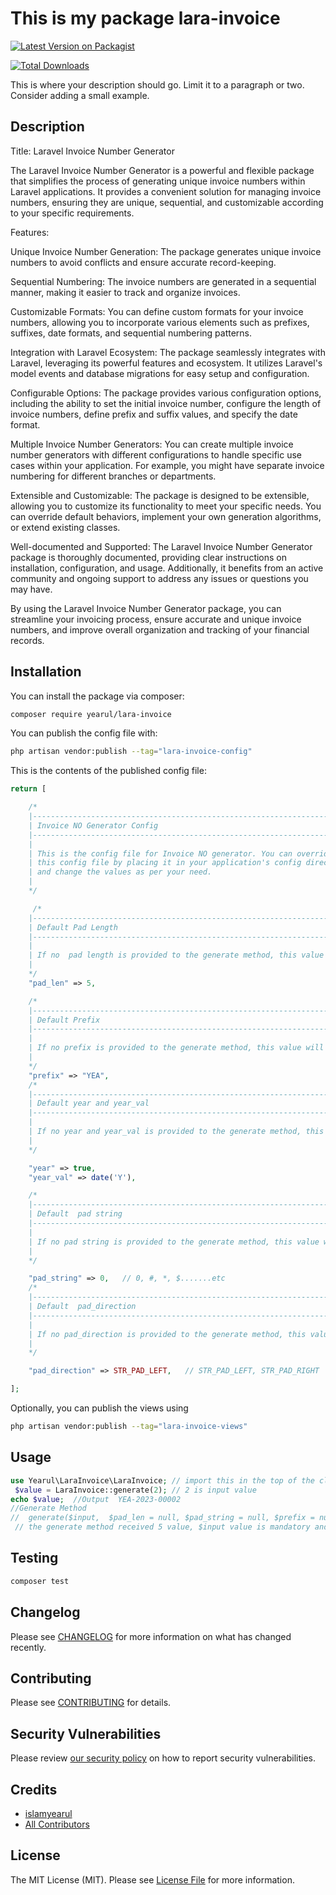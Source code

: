 # This is my package lara-invoice

[![Latest Version on Packagist](https://img.shields.io/packagist/v/yearul/lara-invoice.svg?style=flat-square)](https://packagist.org/packages/yearul/lara-invoice)
<!-- [![GitHub Tests Action Status](https://img.shields.io/github/actions/workflow/status/yearul/lara-invoice/run-tests.yml?branch=main&label=tests&style=flat-square)](https://github.com/yearul/lara-invoice/actions?query=workflow%3Arun-tests+branch%3Amain)
[![GitHub Code Style Action Status](https://img.shields.io/github/actions/workflow/status/yearul/lara-invoice/fix-php-code-style-issues.yml?branch=main&label=code%20style&style=flat-square)](https://github.com/yearul/lara-invoice/actions?query=workflow%3A"Fix+PHP+code+style+issues"+branch%3Amain) -->
[![Total Downloads](https://img.shields.io/packagist/dt/yearul/lara-invoice.svg?style=flat-square)](https://packagist.org/packages/yearul/lara-invoice)

This is where your description should go. Limit it to a paragraph or two. Consider adding a small example.

## Description
Title: Laravel Invoice Number Generator

The Laravel Invoice Number Generator is a powerful and flexible package that simplifies the process of generating unique invoice numbers within Laravel applications. It provides a convenient solution for managing invoice numbers, ensuring they are unique, sequential, and customizable according to your specific requirements.

Features:

Unique Invoice Number Generation: The package generates unique invoice numbers to avoid conflicts and ensure accurate record-keeping.

Sequential Numbering: The invoice numbers are generated in a sequential manner, making it easier to track and organize invoices.

Customizable Formats: You can define custom formats for your invoice numbers, allowing you to incorporate various elements such as prefixes, suffixes, date formats, and sequential numbering patterns.

Integration with Laravel Ecosystem: The package seamlessly integrates with Laravel, leveraging its powerful features and ecosystem. It utilizes Laravel's model events and database migrations for easy setup and configuration.

Configurable Options: The package provides various configuration options, including the ability to set the initial invoice number, configure the length of invoice numbers, define prefix and suffix values, and specify the date format.

Multiple Invoice Number Generators: You can create multiple invoice number generators with different configurations to handle specific use cases within your application. For example, you might have separate invoice numbering for different branches or departments.

Extensible and Customizable: The package is designed to be extensible, allowing you to customize its functionality to meet your specific needs. You can override default behaviors, implement your own generation algorithms, or extend existing classes.

Well-documented and Supported: The Laravel Invoice Number Generator package is thoroughly documented, providing clear instructions on installation, configuration, and usage. Additionally, it benefits from an active community and ongoing support to address any issues or questions you may have.

By using the Laravel Invoice Number Generator package, you can streamline your invoicing process, ensure accurate and unique invoice numbers, and improve overall organization and tracking of your financial records.

## Installation

You can install the package via composer:

```bash
composer require yearul/lara-invoice
```

You can publish the config file with:

```bash
php artisan vendor:publish --tag="lara-invoice-config"
```

This is the contents of the published config file:

```php
return [

    /* 
    |--------------------------------------------------------------------------
    | Invoice NO Generator Config
    |--------------------------------------------------------------------------
    |
    | This is the config file for Invoice NO generator. You can override
    | this config file by placing it in your application's config directory
    | and change the values as per your need.
    |
    */

     /*
    |--------------------------------------------------------------------------
    | Default Pad Length
    |--------------------------------------------------------------------------
    |
    | If no  pad length is provided to the generate method, this value will be used
    |
    */
    "pad_len" => 5,

    /*
    |--------------------------------------------------------------------------
    | Default Prefix
    |--------------------------------------------------------------------------
    |
    | If no prefix is provided to the generate method, this value will be used
    |
    */
    "prefix" => "YEA",
    /*
    |--------------------------------------------------------------------------
    | Default year and year_val
    |--------------------------------------------------------------------------
    |
    | If no year and year_val is provided to the generate method, this value will be used
    |
    */

    "year" => true,
    "year_val" => date('Y'),

    /*
    |--------------------------------------------------------------------------
    | Default  pad string
    |--------------------------------------------------------------------------
    |
    | If no pad string is provided to the generate method, this value will be used
    |
    */

    "pad_string" => 0,   // 0, #, *, $.......etc
    /*
    |--------------------------------------------------------------------------
    | Default  pad_direction
    |--------------------------------------------------------------------------
    |
    | If no pad_direction is provided to the generate method, this value will be used
    |
    */

    "pad_direction" => STR_PAD_LEFT,   // STR_PAD_LEFT, STR_PAD_RIGHT

];
```

Optionally, you can publish the views using

```bash
php artisan vendor:publish --tag="lara-invoice-views"
```

## Usage

```php
use Yearul\LaraInvoice\LaraInvoice; // import this in the top of the class
 $value = LaraInvoice::generate(2); // 2 is input value
echo $value;  //Output  YEA-2023-00002 
//Generate Method
//  generate($input,  $pad_len = null, $pad_string = null, $prefix = null, $year = null)
 // the generate method received 5 value, $input value is mandatory and others value not mandatory( thoes can get from config file and also Manual Input)

```

## Testing

```bash
composer test
```

## Changelog

Please see [CHANGELOG](CHANGELOG.md) for more information on what has changed recently.

## Contributing

Please see [CONTRIBUTING](CONTRIBUTING.md) for details.

## Security Vulnerabilities

Please review [our security policy](../../security/policy) on how to report security vulnerabilities.

## Credits

- [islamyearul](https://github.com/islamyearul)
- [All Contributors](../../contributors)

## License

The MIT License (MIT). Please see [License File](LICENSE.md) for more information.
